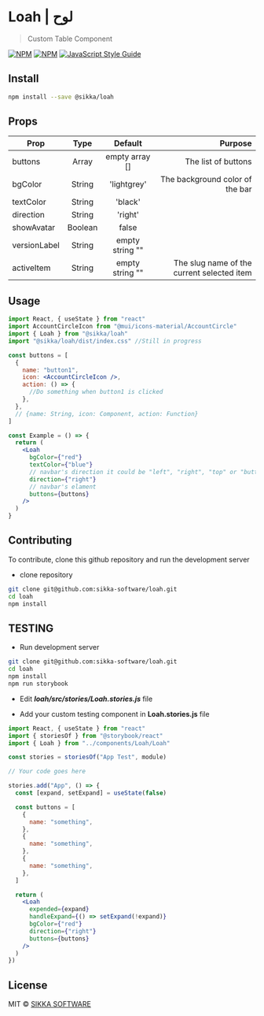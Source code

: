 # Loah | لوح

> Custom Table Component

[![NPM](https://img.shields.io/npm/v/@sikka/loah.svg)](https://www.npmjs.com/package/@sikka/loah)
[![NPM](https://img.shields.io/npm/dt/@sikka/loah.svg)](https://www.npmjs.com/package/@sikka/loah)
[![JavaScript Style Guide](https://img.shields.io/badge/code_style-standard-brightgreen.svg)](https://standardjs.com)

## Install

```bash
npm install --save @sikka/loah
```

## Props

| Prop         |  Type   |     Default     |                                    Purpose |
| ------------ | :-----: | :-------------: | -----------------------------------------: |
| buttons      |  Array  | empty array []  |                        The list of buttons |
| bgColor      | String  |   'lightgrey'   |            The background color of the bar |
| textColor    | String  |     'black'     |                                            |
| direction    | String  |     'right'     |                                            |
| showAvatar   | Boolean |      false      |                                            |
| versionLabel | String  | empty string "" |                                            |
| activeItem   | String  | empty string "" | The slug name of the current selected item |

## Usage

```jsx
import React, { useState } from "react"
import AccountCircleIcon from "@mui/icons-material/AccountCircle"
import { Loah } from "@sikka/loah"
import "@sikka/loah/dist/index.css" //Still in progress

const buttons = [
  {
    name: "button1",
    icon: <AccountCircleIcon />,
    action: () => {
      //Do something when button1 is clicked
    },
  },
  // {name: String, icon: Component, action: Function}
]

const Example = () => {
  return (
    <Loah
      bgColor={"red"}
      textColor={"blue"}
      // navbar's direction it could be "left", "right", "top" or "buttom"
      direction={"right"}
      // navbar's elament
      buttons={buttons}
    />
  )
}
```

## Contributing

To contribute, clone this github repository and run the development server

- clone repository

```bash
git clone git@github.com:sikka-software/loah.git
cd loah
npm install
```

## TESTING

- Run development server

```bash
git clone git@github.com:sikka-software/loah.git
cd loah
npm install
npm run storybook
```

- Edit **_loah/src/stories/Loah.stories.js_** file

- Add your custom testing component in **Loah.stories.js** file

```jsx
import React, { useState } from "react"
import { storiesOf } from "@storybook/react"
import { Loah } from "../components/Loah/Loah"

const stories = storiesOf("App Test", module)

// Your code goes here

stories.add("App", () => {
  const [expand, setExpand] = useState(false)

  const buttons = [
    {
      name: "something",
    },
    {
      name: "something",
    },
    {
      name: "something",
    },
  ]

  return (
    <Loah
      expended={expand}
      handleExpand={() => setExpand(!expand)}
      bgColor={"red"}
      direction={"right"}
      buttons={buttons}
    />
  )
})
```

## License

<!-- https://github.com/react-component/drawer  -->

MIT © [SIKKA SOFTWARE](https://sikka.sa)

